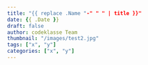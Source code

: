 ```yaml
---
title: "{{ replace .Name "-" " " | title }}"
date: {{ .Date }}
draft: false
author: codeklasse Team
thumbnail: "/images/test2.jpg"
tags: ["x", "y"]
categories: ["x", "y"]
---
```

